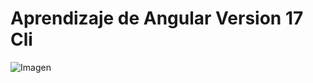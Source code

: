 # Aprendizaje de Angular Version 17 Cli
<picture>
  <img alt="Imagen" src="https://res.infoq.com/news/2024/01/angular-17-new-branding/en/headerimage/header-1704652449727.jpg">
</picture>